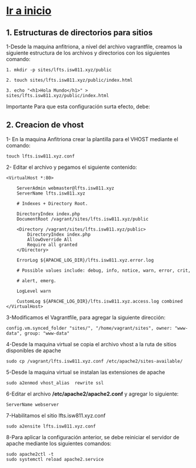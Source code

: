 # [Ir a inicio](Readme.md/)


## 1. Estructuras de directorios para sitios

1-Desde la maquina anfitriona, a nivel del archivo
vagrantfile, creamos la siguiente estructura de los archivos y directorios con los siguientes comando:

    1. mkdir -p sites/lfts.isw811.xyz/public

    2. touch sites/lfts.isw811.xyz/public/index.html

    3. echo "<h1>Hola Mundo</h1>" > sites/lfts.isw811.xyz/public/index.html

Importante Para que esta configuración surta efecto, debe:

## 2. Creacion de vhost

1- En la maquina Anfitriona crear la plantilla para el VHOST mediante el comando:

    touch lfts.isw811.xyz.conf

2- Editar el archivo y pegamos el siguiente contenido:

    <VirtualHost *:80>

        ServerAdmin webmaster@lfts.isw811.xyz
        ServerName lfts.isw811.xyz

        # Indexes + Directory Root.

        DirectoryIndex index.php
        DocumentRoot /vagrant/sites/lfts.isw811.xyz/public

        <Directory /vagrant/sites/lfts.isw811.xyz/public>
            DirectoryIndex index.php
            AllowOverride All
            Require all granted
        </Directory>

        ErrorLog ${APACHE_LOG_DIR}/lfts.isw811.xyz.error.log

        # Possible values include: debug, info, notice, warn, error, crit,

        # alert, emerg.

        LogLevel warn

        CustomLog ${APACHE_LOG_DIR}/lfts.isw811.xyz.access.log combined
    </VirtualHost>

3-Modificamos el Vagrantfile, para agregar la siguiente dirección:

    config.vm.synced_folder "sites/", "/home/vagrant/sites", owner: "www-data", group: "www-data"

4-Desde la maquina virtual se copia el archivo vhost a la ruta de sitios disponibles de apache

    sudo cp /vagrant/lfts.isw811.xyz.conf /etc/apache2/sites-available/

5-Desde la maquina virtual se instalan las extensiones de apache

    sudo a2enmod vhost_alias  rewrite ssl

6-Editar el archivo **/etc/apache2/apache2.conf** y agregar lo siguiente:

    ServerName webserver

7-Habilitamos el sitio lfts.isw811.xyz.conf

    sudo a2ensite lfts.isw811.xyz.conf


8-Para aplicar la configuración anterior, se debe reiniciar el servidor de apache mediante los siguientes comandos:

    sudo apache2ctl -t
    sudo systemctl reload apache2.service